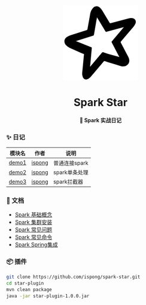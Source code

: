 <p align="center">
  <a href="https://github.com/ispong/spark-star" style="border-bottom: none !important;">
    <img alt="spark-star" width="200" src="https://github.com/ispong/spark-star/raw/main/docs/assets/images/logo.png">
  </a>
</p>

<h1 align="center">
    Spark Star
</h1>

<h4 align="center">
   🌟 Spark 实战日记
</h4>

### ✨ 日记

| 模块名                     | 作者                                | 说明          |
| -------------------------- | ----------------------------------- | ------------- |
| [demo1](./demo1/README.md) | [ispong](https://github.com/ispong) | 普通连接spark |
| [demo2](./demo2/README.md) | [ispong](https://github.com/ispong) | spark单条处理 |
| [demo3](./demo3/README.md) | [ispong](https://github.com/ispong) | spark拦截器   |

### 📒 文档

- [Spark 基础概念](https://ispong.isxcode.com/2021/11/03/spark/Spark%20%E5%9F%BA%E7%A1%80%E6%A6%82%E5%BF%B5/)
- [Spark 集群安装](https://ispong.isxcode.com/2021/11/03/spark/Spark%20%E9%9B%86%E7%BE%A4%E5%AE%89%E8%A3%85/)
- [Spark 常见问题](https://ispong.isxcode.com/2021/09/09/spark/Spark%20%E5%B8%B8%E8%A7%81%E9%97%AE%E9%A2%98/)
- [Spark 常见命令](https://ispong.isxcode.com/2021/09/09/spark/Spark%20%E5%B8%B8%E7%94%A8%E5%91%BD%E4%BB%A4/)
- [Spark Spring集成](https://ispong.isxcode.com/2021/09/09/spark/Spark%20Spring%E9%9B%86%E6%88%90/)

### 📦 插件

```bash
git clone https://github.com/ispong/spark-star.git
cd star-plugin
mvn clean package
java -jar star-plugin-1.0.0.jar
```